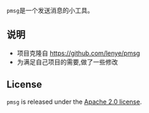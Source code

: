 `pmsg`是一个发送消息的小工具。


## 说明

- 项目克隆自 https://github.com/lenye/pmsg
- 为满足自己项目的需要,做了一些修改


## License

`pmsg` is released under the [Apache 2.0 license](https://github.com/lenye/pmsg/blob/main/LICENSE). 